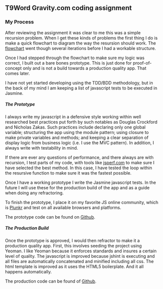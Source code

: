 ## T9Word Gravity.com coding assignment

### My Process

After reviewing the assignment it was clear to me this was a simple recursion problem. When I get these kinds of problems the first thing I do is make a quick flowchart to diagram the way the resursion should work. The [flowchart](./flowchart.pdf "My flowchart") went though several iterations before I had a workable structure.

Once I had stepped through the flowchart to make sure my logic was correct, I built out a bare bones prototype. This is just done for proof-of-concept only and is not a build towards a production quality app. That comes later.

I have not yet started developing using the TDD/BDD methodology, but in the back of my mind I am keeping a list of javascript tests to be executed in Jasmine. 

##### The Prototype
I always write my javascript in a defensive style working within well researched best practices put forth by such notables as Douglas Crockford and Nicholas Zakas. Such practices include declaring only one global variable; structuring the app using the module pattern; using closure to make private variables and methods; and keeping a clear separation of display logic from business logic (i.e. I use the MVC pattern). In addition, I always write with testability in mind. 

If there are ever any questions of performance, and there always are with recursion, I test parts of my code, with tools like [jsperf.com](http://jsperf.com/t9wordloop "My Loop Tests") to make sure I have selected the best method. In this case, I have tested the loop within the resursive function to make sure it was the fastest possible. 

Once I have a working prototype I write the Jasmine javascript tests. In the future I will use these for the production build of the app and as a guide when doing any refractoring. 

To finish the prototype, I place it on my favorite JS online community, which is [Plunkr](http://plnkr.co/edit/xF22yq?p=info "My Prototype") and test on all available browsers and platforms.

The prototype code can be found on [Github](https://github.com/mgable/T9Word "Prototype").

##### The Production Build
Once the prototype is approved, I would then refractor to make it a production quality app. First, this involves seeding the project using Yeoman. I like Yeoman because it enforces standards and insures a certain level of quality. The javascript is improved because jshint is executing and all files are automatically concatenated and minified including all css. The html template is improved as it uses the HTML5 boilerplate. And it all happens automatically.

The production code can be found of [Github](https://github.com/mgable/T9Word_production "T9word production").


